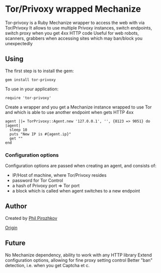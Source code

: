 # Tor/Privoxy wrapped Mechanize

Tor-privoxy is a Ruby Mechanize wrapper to access the web with via Tor/Privoxy
It allows to use multiple Privoxy instances, switch endpoints, switch
proxy when you get 4xx HTTP code
Useful for web robots, scanners, grabbers when accessing sites which may
ban/block you unexpectedly

## Using

The first step is to install the gem:

    gem install tor-privoxy

To use in your application:

    require 'tor-privoxy'

Create a wrapper and you get a Mechanize instance wrapped to use Tor and
which is able to use another endpoint when gets HTTP 4xx

    agent ||= TorPrivoxy::Agent.new '127.0.0.1', '', {8123 => 9051} do |agent|
      sleep 10
      puts "New IP is #{agent.ip}"
      get ""
    end

### Configuration options

Configuration options are passed when creating an agent, and consists of:
 - IP/Host of machine, where Tor/Privoxy resides
 - password for Tor Control
 - a hash of Privoxy port => Tor port
 - a block which is called when agent switches to a new endpoint

## Author

Created by [Phil Pirozhkov](https://github.com/pirj)

[Origin](https://github.com/pirj/tor-privoxy)

## Future

No Mechanize dependency, ability to work with any HTTP library
Extend configuration options, allowing for fine proxy setting control
Better "ban" detection, i.e. when you get Captcha et c.
